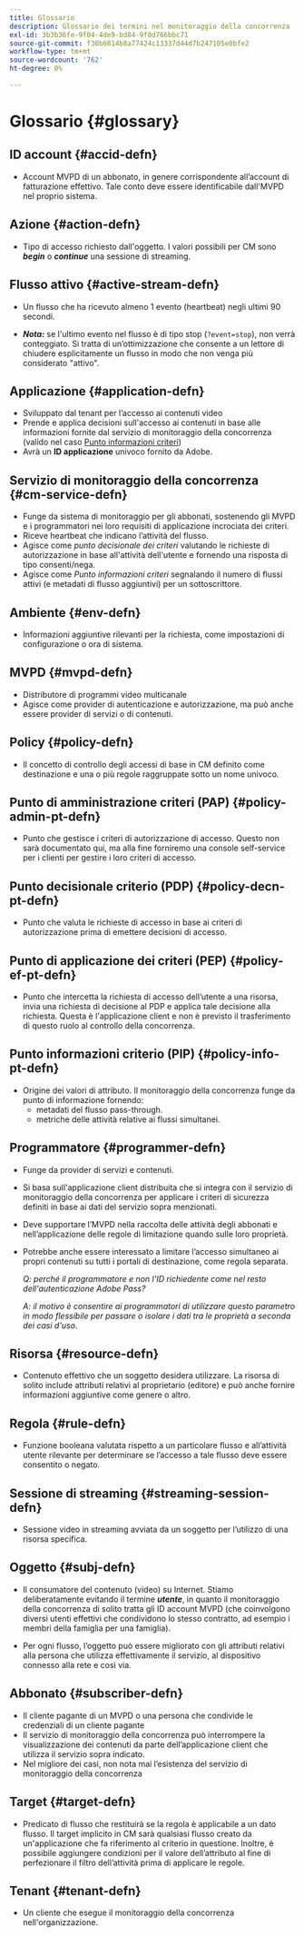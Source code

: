 ```yaml
---
title: Glossario
description: Glossario dei termini nel monitoraggio della concorrenza
exl-id: 3b3b36fe-9f04-4de9-bd84-9f8d766bbc71
source-git-commit: f30b6814b8a77424c13337d44d7b247105e0bfe2
workflow-type: tm+mt
source-wordcount: '762'
ht-degree: 0%

---
```


# Glossario {#glossary}

## ID account {#accid-defn}

* Account MVPD di un abbonato, in genere corrispondente all’account di fatturazione effettivo. Tale conto deve essere identificabile dall&#39;MVPD nel proprio sistema.

## Azione {#action-defn}

* Tipo di accesso richiesto dall&#39;oggetto. I valori possibili per CM sono ***begin*** o ***continue*** una sessione di streaming.

## Flusso attivo {#active-stream-defn}

* Un flusso che ha ricevuto almeno 1 evento (heartbeat) negli ultimi 90 secondi.

* ***Nota:*** se l&#39;ultimo evento nel flusso è di tipo stop (`?event=stop`), non verrà conteggiato. Si tratta di un’ottimizzazione che consente a un lettore di chiudere esplicitamente un flusso in modo che non venga più considerato &quot;attivo&quot;.

## Applicazione {#application-defn}

* Sviluppato dal tenant per l’accesso ai contenuti video
* Prende e applica decisioni sull&#39;accesso ai contenuti in base alle informazioni fornite dal servizio di monitoraggio della concorrenza (valido nel caso [Punto informazioni criteri](/help/concurrency-monitoring/policy-info-pt-versionone.md))
* Avrà un **ID applicazione** univoco fornito da Adobe.

## Servizio di monitoraggio della concorrenza {#cm-service-defn}

* Funge da sistema di monitoraggio per gli abbonati, sostenendo gli MVPD e i programmatori nei loro requisiti di applicazione incrociata dei criteri.
* Riceve heartbeat che indicano l’attività del flusso.
* Agisce come _punto decisionale dei criteri_ valutando le richieste di autorizzazione in base all&#39;attività dell&#39;utente e fornendo una risposta di tipo consenti/nega.
* Agisce come _Punto informazioni criteri_ segnalando il numero di flussi attivi (e metadati di flusso aggiuntivi) per un sottoscrittore.

## Ambiente {#env-defn}

* Informazioni aggiuntive rilevanti per la richiesta, come impostazioni di configurazione o ora di sistema.

## MVPD {#mvpd-defn}

* Distributore di programmi video multicanale
* Agisce come provider di autenticazione e autorizzazione, ma può anche essere provider di servizi o di contenuti.

## Policy {#policy-defn}

* Il concetto di controllo degli accessi di base in CM definito come destinazione e una o più regole raggruppate sotto un nome univoco.

## Punto di amministrazione criteri (PAP) {#policy-admin-pt-defn}

* Punto che gestisce i criteri di autorizzazione di accesso. Questo non sarà documentato qui, ma alla fine forniremo una console self-service per i clienti per gestire i loro criteri di accesso.

## Punto decisionale criterio (PDP) {#policy-decn-pt-defn}

* Punto che valuta le richieste di accesso in base ai criteri di autorizzazione prima di emettere decisioni di accesso.

## Punto di applicazione dei criteri (PEP) {#policy-ef-pt-defn}

* Punto che intercetta la richiesta di accesso dell’utente a una risorsa, invia una richiesta di decisione al PDP e applica tale decisione alla richiesta. Questa è l&#39;applicazione client e non è previsto il trasferimento di questo ruolo al controllo della concorrenza.

## Punto informazioni criterio (PIP) {#policy-info-pt-defn}

* Origine dei valori di attributo. Il monitoraggio della concorrenza funge da punto di informazione fornendo:
   * metadati del flusso pass-through.
   * metriche delle attività relative ai flussi simultanei.

## Programmatore {#programmer-defn}

* Funge da provider di servizi e contenuti.
* Si basa sull&#39;applicazione client distribuita che si integra con il servizio di monitoraggio della concorrenza per applicare i criteri di sicurezza definiti in base ai dati del servizio sopra menzionati.
* Deve supportare l’MVPD nella raccolta delle attività degli abbonati e nell’applicazione delle regole di limitazione quando sulle loro proprietà.
* Potrebbe anche essere interessato a limitare l’accesso simultaneo ai propri contenuti su tutti i portali di destinazione, come regola separata.

  *Q: perché il programmatore e non l&#39;ID richiedente come nel resto dell&#39;autenticazione Adobe Pass?*

  *A: il motivo è consentire ai programmatori di utilizzare questo parametro in modo flessibile per passare o isolare i dati tra le proprietà a seconda dei casi d&#39;uso.*

## Risorsa {#resource-defn}

* Contenuto effettivo che un soggetto desidera utilizzare. La risorsa di solito include attributi relativi al proprietario (editore) e può anche fornire informazioni aggiuntive come genere o altro.

## Regola {#rule-defn}

* Funzione booleana valutata rispetto a un particolare flusso e all’attività utente rilevante per determinare se l’accesso a tale flusso deve essere consentito o negato.

## Sessione di streaming {#streaming-session-defn}

* Sessione video in streaming avviata da un soggetto per l’utilizzo di una risorsa specifica.

## Oggetto {#subj-defn}

* Il consumatore del contenuto (video) su Internet. Stiamo deliberatamente evitando il termine _**utente**_, in quanto il monitoraggio della concorrenza di solito tratta gli ID account MVPD (che coinvolgono diversi utenti effettivi che condividono lo stesso contratto, ad esempio i membri della famiglia per una famiglia).

* Per ogni flusso, l’oggetto può essere migliorato con gli attributi relativi alla persona che utilizza effettivamente il servizio, al dispositivo connesso alla rete e così via.

## Abbonato {#subscriber-defn}

* Il cliente pagante di un MVPD o una persona che condivide le credenziali di un cliente pagante
* Il servizio di monitoraggio della concorrenza può interrompere la visualizzazione dei contenuti da parte dell’applicazione client che utilizza il servizio sopra indicato.
* Nel migliore dei casi, non nota mai l’esistenza del servizio di monitoraggio della concorrenza

## Target {#target-defn}

* Predicato di flusso che restituirà se la regola è applicabile a un dato flusso. Il target implicito in CM sarà qualsiasi flusso creato da un&#39;applicazione che fa riferimento al criterio in questione. Inoltre, è possibile aggiungere condizioni per il valore dell’attributo al fine di perfezionare il filtro dell’attività prima di applicare le regole.

## Tenant {#tenant-defn}

* Un cliente che esegue il monitoraggio della concorrenza nell&#39;organizzazione.

